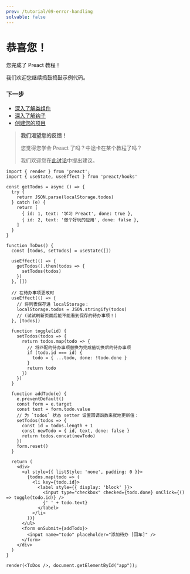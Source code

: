 ```yaml
---
prev: /tutorial/09-error-handling
solvable: false
---
```


# 恭喜您！

您完成了 Preact 教程！

我们欢迎您继续捣鼓捣鼓示例代码。

### 下一步

- [深入了解类组件](/guide/v10/components)
- [深入了解钩子](/guide/v10/hooks)
- [创建您的项目](https://vite.new/preact)

> **我们渴望您的反馈！**
>
> 您觉得您学会 Preact 了吗？中途卡在某个教程了吗？
>
> 我们欢迎您在[此讨论](https://github.com/preactjs/preact-www/discussions/815)中提出建议。

```jsx:repl-initial
import { render } from 'preact';
import { useState, useEffect } from 'preact/hooks'

const getTodos = async () => {
  try {
    return JSON.parse(localStorage.todos)
  } catch (e) {
    return [
      { id: 1, text: '学习 Preact', done: true },
      { id: 2, text: '做个好玩的应用', done: false },
    ]
  }
}

function ToDos() {
  const [todos, setTodos] = useState([])

  useEffect(() => {
    getTodos().then(todos => {
      setTodos(todos)
    })
  }, [])

  // 在待办事项更改时
  useEffect(() => {
    // 将列表保存进 localStorage：
    localStorage.todos = JSON.stringify(todos)
    // (试试刷新页面后能不能看到保存的待办事项！)
  }, [todos])

  function toggle(id) {
    setTodos(todos => {
      return todos.map(todo => {
        // 将匹配的待办事项替换为完成值切换后的待办事项
        if (todo.id === id) {
          todo = { ...todo, done: !todo.done }
        }
        return todo
      })
    })
  }

  function addTodo(e) {
    e.preventDefault()
    const form = e.target
    const text = form.todo.value
    // 为 `todos` 状态 setter 设置回调函数来就地更新值：
    setTodos(todos => {
      const id = todos.length + 1
      const newTodo = { id, text, done: false }
      return todos.concat(newTodo)
    })
    form.reset()
  }

  return (
    <div>
      <ul style={{ listStyle: 'none', padding: 0 }}>
        {todos.map(todo => (
          <li key={todo.id}>
            <label style={{ display: 'block' }}>
              <input type="checkbox" checked={todo.done} onClick={() => toggle(todo.id)} />
              {' ' + todo.text}
            </label>
          </li>
        ))}
      </ul>
      <form onSubmit={addTodo}>
        <input name="todo" placeholder="添加待办 [回车]" />
      </form>
    </div>
  )
}

render(<ToDos />, document.getElementById("app"));
```
